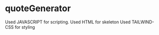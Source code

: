 # quoteGenerator

Used JAVASCRIPT for scripting.
Used HTML  for skeleton
Used TAILWIND-CSS for styling
